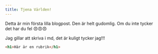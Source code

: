 ```yaml
---
title: Tjena Världen!
---
```


Detta är min första lilla blogpost.
Den är helt gudomlig.
Om du inte tycker det har du fel 😠😠😠

Jag gillar att skriva i md, det är kuligt tycker jag!!!

```html
<h1>Här är en rubrik</h1>
```